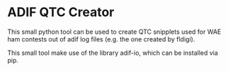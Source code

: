 # ADIF QTC Creator

This small python tool can be used to create QTC snipplets used for WAE ham contests out of adif log files (e.g. the one created by fldigi). 

This small tool make use of the library adif-io, which can be installed via pip.
